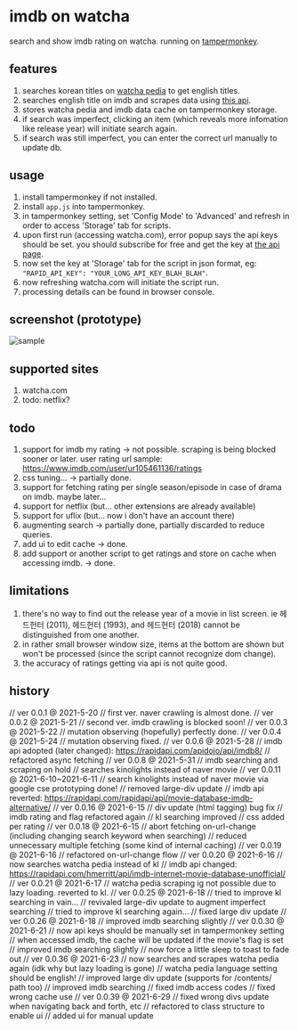 # imdb on watcha
search and show imdb rating on watcha. running on [tampermonkey](https://www.tampermonkey.net/).

## features
1. searches korean titles on [watcha pedia](https://pedia.watcha.com/) to get english titles.
2. searches english title on imdb and scrapes data using [this api](https://rapidapi.com/hmerritt/api/imdb-internet-movie-database-unofficial/).
3. stores watcha pedia and imdb data cache on tampermonkey storage.
4. if search was imperfect, clicking an item (which reveals more infomation like release year) will initiate search again.
5. if search was still imperfect, you can enter the correct url manually to update db.

## usage
1. install tampermonkey if not installed.
2. install `app.js` into tampermonkey.
3. in tampermonkey setting, set 'Config Mode' to 'Advanced' and refresh in order to access 'Storage' tab for scripts.
4. upon first run (accessing watcha.com), error popup says the api keys should be set. you should subscribe for free and get the key at [the api page](https://rapidapi.com/hmerritt/api/imdb-internet-movie-database-unofficial/).
5. now set the key at 'Storage' tab for the script in json format, eg: `"RAPID_API_KEY": "YOUR_LONG_API_KEY_BLAH_BLAH"`.
6. now refreshing watcha.com will initiate the script run.
7. processing details can be found in browser console.

## screenshot (prototype)
![sample](https://user-images.githubusercontent.com/8731054/121945768-1ddd6c80-cd8f-11eb-9d67-078e799f43e3.png)

## supported sites
1. watcha.com
2. todo: netflix?

## todo
1. support for imdb my rating -> not possible. scraping is being blocked sooner or later. user rating url sample: https://www.imdb.com/user/ur105461136/ratings
2. css tuning... -> partially done.
3. support for fetching rating per single season/episode in case of drama on imdb. maybe later...
4. support for netflix (but... other extensions are already available)
5. support for uflix (but... now i don't have an account there)
6. augmenting search -> partially done, partially discarded to reduce queries.
7. add ui to edit cache -> done.
8. add support or another script to get ratings and store on cache when accessing imdb. -> done.

## limitations
1. there's no way to find out the release year of a movie in list screen. ie 헤드헌터 (2011), 헤드헌터 (1993), and 헤드헌터 (2018) cannot be distinguished from one another.
2. in rather small browser window size, items at the bottom are shown but won't be processed (since the script cannot recognize dom change).
3. the accuracy of ratings getting via api is not quite good.

## history
// ver 0.0.1 @ 2021-5-20
//    first ver. naver crawling is almost done.
// ver 0.0.2 @ 2021-5-21
//    second ver. imdb crawling is blocked soon!
// ver 0.0.3 @ 2021-5-22
//    mutation observing (hopefully) perfectly done.
// ver 0.0.4 @ 2021-5-24
//    mutation observing fixed.
// ver 0.0.6 @ 2021-5-28
//    imdb api adopted (later changed): https://rapidapi.com/apidojo/api/imdb8/
//    refactored async fetching
// ver 0.0.8 @ 2021-5-31
//    imdb searching and scraping on hold
//    searches kinolights instead of naver movie
// ver 0.0.11 @ 2021-6-10~2021-6-11
//    search kinolights instead of naver movie via google cse prototyping done!
//    removed large-div update
//    imdb api reverted: https://rapidapi.com/rapidapi/api/movie-database-imdb-alternative/
// ver 0.0.16 @ 2021-6-15
//    div update (html tagging) bug fix
//    imdb rating and flag refactored again
//    kl searching improved
//    css added per rating
// ver 0.0.18 @ 2021-6-15
//    abort fetching on-url-change (including changing search keyword when searching)
//    reduced unnecessary multiple fetching (some kind of internal caching)
// ver 0.0.19 @ 2021-6-16
//    refactored on-url-change flow
// ver 0.0.20 @ 2021-6-16
//    now searches watcha pedia instead of kl
//    imdb api changed: https://rapidapi.com/hmerritt/api/imdb-internet-movie-database-unofficial/
// ver 0.0.21 @ 2021-6-17
//    watcha pedia scraping ig not possible due to lazy loading. reverted to kl.
// ver 0.0.25 @ 2021-6-18
//    tried to improve kl searching in vain...
//    revivaled large-div update to augment imperfect searching
//    tried to improve kl searching again...
//    fixed large div update
// ver 0.0.26 @ 2021-6-18
//    improved imdb searching slightly
// ver 0.0.30 @ 2021-6-21
//    now api keys should be manually set in tampermonkey setting
//    when accessed imdb, the cache will be updated if the movie's flag is set
//    improved imdb searching slightly
//    now force a little sleep to toast to fade out
// ver 0.0.36 @ 2021-6-23
//    now searches and scrapes watcha pedia again (idk why but lazy loading is gone)
//    watcha pedia language setting should be english!
//    improved large div update (supports for /contents/ path too)
//    improved imdb searching
//    fixed imdb access codes
//    fixed wrong cache use
// ver 0.0.39 @ 2021-6-29
//    fixed wrong divs update when navigating back and forth, etc
//    refactored to class structure to enable ui
//    added ui for manual update
